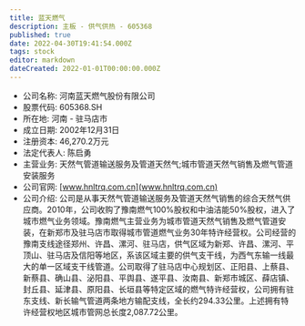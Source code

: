 ```yaml
---
title: 蓝天燃气
description: 主板 - 供气供热 - 605368
published: true
date: 2022-04-30T19:41:54.000Z
tags: stock
editor: markdown
dateCreated: 2022-01-01T00:00:00.000Z
---
```


- 公司名称: 河南蓝天燃气股份有限公司
- 股票代码: 605368.SH
- 所在地: 河南 - 驻马店市
- 成立日期: 2002年12月31日
- 注册资本: 46,270.2万元
- 法定代表人: 陈启勇
- 主营业务: 天然气管道输送服务及管道天然气;城市管道天然气销售及燃气管道安装服务
- 公司官网: [www.hnltrq.com.cn](www.hnltrq.com.cn)
- 公司介绍: 公司是从事天然气管道输送服务及管道天然气销售的综合天然气供应商。2010年，公司收购了豫南燃气100%股权和中油洁能50%股权，进入了城市燃气业务领域。豫南燃气主营业务为城市管道天然气销售及燃气管道安装，在新郑市及驻马店市取得城市管道燃气业务30年特许经营权。公司经营的豫南支线途径郑州、许昌、漯河、驻马店，供气区域为新郑、许昌、漯河、平顶山、驻马店及信阳等地区，系该区域主要的供气支干线，为西气东输一线最大的单一区域支干线管道。公司取得了驻马店中心规划区、正阳县、上蔡县、新蔡县、确山县、泌阳县、平舆县、遂平县、汝南县、新郑市城区、薛店镇、封丘县、延津县、原阳县、长垣县等特定区域的燃气特许经营权，公司拥有驻东支线、新长输气管道两条地方输配支线，全长约294.33公里。上述拥有特许经营权地区城市管网总长度2,087.72公里。


